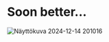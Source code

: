 # Soon better...
![Näyttökuva 2024-12-14 201016](https://github.com/user-attachments/assets/718027c9-4675-4692-aae3-085099556146)
